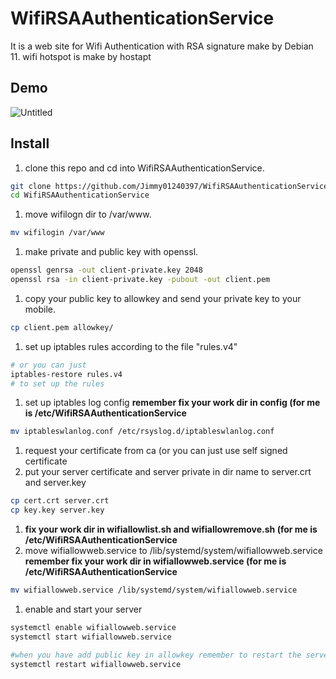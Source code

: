 # WifiRSAAuthenticationService

It is a web site for Wifi Authentication with RSA signature make by Debian 11. wifi hotspot is make by hostapt

## Demo

![Untitled](https://s3-us-west-2.amazonaws.com/secure.notion-static.com/4be91ffe-a1d2-45e7-b39f-3494e5665e11/Untitled.png)

## Install

1. clone this repo and cd into WifiRSAAuthenticationService.

```bash
git clone https://github.com/Jimmy01240397/WifiRSAAuthenticationService
cd WifiRSAAuthenticationService
```

1. move wifilogn dir to /var/www.

```bash
mv wifilogin /var/www
```

1. make private and public key with openssl.

```bash
openssl genrsa -out client-private.key 2048
openssl rsa -in client-private.key -pubout -out client.pem
```

1. copy your public key to allowkey and send your private key to your mobile.

```bash
cp client.pem allowkey/
```

1. set up iptables rules according to the file "rules.v4" 

```bash
# or you can just 
iptables-restore rules.v4
# to set up the rules
```

1. set up iptables log config **remember fix your work dir in config (for me is /etc/WifiRSAAuthenticationService**

```bash
mv iptableswlanlog.conf /etc/rsyslog.d/iptableswlanlog.conf
```

1. request your certificate from ca (or you can just use self signed certificate
2. put your server certificate and server private in dir name to server.crt and server.key

```bash
cp cert.crt server.crt
cp key.key server.key
```

1. **fix your work dir in wifiallowlist.sh and wifiallowremove.sh  (for me is /etc/WifiRSAAuthenticationService**
2. move wifiallowweb.service to /lib/systemd/system/wifiallowweb.service **remember fix your work dir in wifiallowweb.service (for me is /etc/WifiRSAAuthenticationService**

```bash
mv wifiallowweb.service /lib/systemd/system/wifiallowweb.service
```

1. enable and start your server

```bash
systemctl enable wifiallowweb.service
systemctl start wifiallowweb.service

#when you have add public key in allowkey remember to restart the server
systemctl restart wifiallowweb.service
```